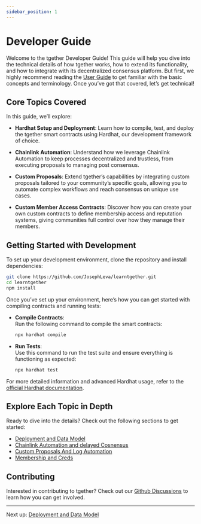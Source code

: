 ```yaml
---
sidebar_position: 1
---
```


# Developer Guide

Welcome to the tgether Developer Guide! This guide will help you dive into the technical details of how tgether works, how to extend its functionality, and how to integrate with its decentralized consensus platform. But first, we highly recommend reading the [User Guide](../User-Guide/getting-started) to get familiar with the basic concepts and terminology. Once you’ve got that covered, let’s get technical!

## Core Topics Covered

In this guide, we’ll explore:

- **Hardhat Setup and Deployment**: Learn how to compile, test, and deploy the tgether smart contracts using Hardhat, our development framework of choice.

- **Chainlink Automation**: Understand how we leverage Chainlink Automation to keep processes decentralized and trustless, from executing proposals to managing post consensus.

- **Custom Proposals**: Extend tgether’s capabilities by integrating custom proposals tailored to your community’s specific goals, allowing you to automate complex workflows and reach consensus on unique use cases.

- **Custom Member Access Contracts**: Discover how you can create your own custom contracts to define membership access and reputation systems, giving communities full control over how they manage their members.

## Getting Started with Development

To set up your development environment, clone the repository and install dependencies:

```bash
git clone https://github.com/JosephLeva/learntgether.git
cd learntgether
npm install
```

Once you’ve set up your environment, here’s how you can get started with compiling contracts and running tests:

- **Compile Contracts**:  
  Run the following command to compile the smart contracts:

  ```bash
  npx hardhat compile
  ```

- **Run Tests**:  
  Use this command to run the test suite and ensure everything is functioning as expected:

  ```bash
  npx hardhat test
  ```

For more detailed information and advanced Hardhat usage, refer to the [official Hardhat documentation](https://hardhat.org/docs).

## Explore Each Topic in Depth

Ready to dive into the details? Check out the following sections to get started:

- [Deployment and Data Model](./deployment-and-data-model)
- [Chainlink Automation and delayed Cosnensus](./chainlink-automation)
- [Custom Proposals And Log Automation](./Custom-Proposals-and-Log-Automation)
- [Membership and Creds](./membership-and-creds.md)

## Contributing

Interested in contributing to tgether? Check out our [Github Discussions](https://github.com/JosephLeva/learntgether/discussions/) to learn how you can get involved.

---

Next up: [Deployment and Data Model](./deployment-and-data-model)
